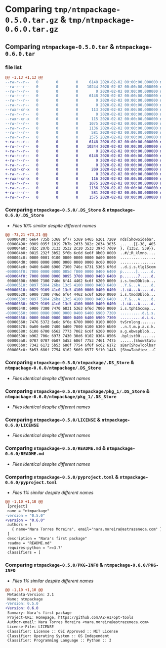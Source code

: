 # Comparing `tmp/ntmpackage-0.5.0.tar.gz` & `tmp/ntmpackage-0.6.0.tar.gz`

## Comparing `ntmpackage-0.5.0.tar` & `ntmpackage-0.6.0.tar`

### file list

```diff
@@ -1,13 +1,13 @@
--rw-r--r--   0        0        0     6148 2020-02-02 00:00:00.000000 ntmpackage-0.5.0/.DS_Store
--rw-r--r--   0        0        0    10244 2020-02-02 00:00:00.000000 ntmpackage-0.5.0/ntmpackage/.DS_Store
--rw-r--r--   0        0        0        0 2020-02-02 00:00:00.000000 ntmpackage-0.5.0/ntmpackage/__init__.py
--rw-r--r--   0        0        0     6148 2020-02-02 00:00:00.000000 ntmpackage-0.5.0/ntmpackage/pkg_1/.DS_Store
--rw-r--r--   0        0        0        0 2020-02-02 00:00:00.000000 ntmpackage-0.5.0/ntmpackage/pkg_1/__init__.py
--rw-r--r--   0        0        0        0 2020-02-02 00:00:00.000000 ntmpackage-0.5.0/ntmpackage/pkg_1/opt_fwk/__init__.py
--rwxr-xr-x   0        0        0      113 2020-02-02 00:00:00.000000 ntmpackage-0.5.0/ntmpackage/pkg_1/opt_fwk/main1.py
--rw-r--r--   0        0        0        0 2020-02-02 00:00:00.000000 ntmpackage-0.5.0/ntmpackage/pkg_2/__init__.py
--rwxr-xr-x   0        0        0      115 2020-02-02 00:00:00.000000 ntmpackage-0.5.0/ntmpackage/pkg_2/main2.py
--rw-r--r--   0        0        0     1075 2020-02-02 00:00:00.000000 ntmpackage-0.5.0/LICENSE
--rw-r--r--   0        0        0     1136 2020-02-02 00:00:00.000000 ntmpackage-0.5.0/README.md
--rw-r--r--   0        0        0      581 2020-02-02 00:00:00.000000 ntmpackage-0.5.0/pyproject.toml
--rw-r--r--   0        0        0     1575 2020-02-02 00:00:00.000000 ntmpackage-0.5.0/PKG-INFO
+-rw-r--r--   0        0        0     6148 2020-02-02 00:00:00.000000 ntmpackage-0.6.0/.DS_Store
+-rw-r--r--   0        0        0    10244 2020-02-02 00:00:00.000000 ntmpackage-0.6.0/ntmpackage/.DS_Store
+-rw-r--r--   0        0        0        0 2020-02-02 00:00:00.000000 ntmpackage-0.6.0/ntmpackage/__init__.py
+-rw-r--r--   0        0        0     6148 2020-02-02 00:00:00.000000 ntmpackage-0.6.0/ntmpackage/pkg_1/.DS_Store
+-rw-r--r--   0        0        0        0 2020-02-02 00:00:00.000000 ntmpackage-0.6.0/ntmpackage/pkg_1/__init__.py
+-rw-r--r--   0        0        0        0 2020-02-02 00:00:00.000000 ntmpackage-0.6.0/ntmpackage/pkg_1/opt_fwk/__init__.py
+-rwxr-xr-x   0        0        0      209 2020-02-02 00:00:00.000000 ntmpackage-0.6.0/ntmpackage/pkg_1/opt_fwk/main1.py
+-rw-r--r--   0        0        0        0 2020-02-02 00:00:00.000000 ntmpackage-0.6.0/ntmpackage/pkg_2/__init__.py
+-rwxr-xr-x   0        0        0      116 2020-02-02 00:00:00.000000 ntmpackage-0.6.0/ntmpackage/pkg_2/main2.py
+-rw-r--r--   0        0        0     1075 2020-02-02 00:00:00.000000 ntmpackage-0.6.0/LICENSE
+-rw-r--r--   0        0        0     1136 2020-02-02 00:00:00.000000 ntmpackage-0.6.0/README.md
+-rw-r--r--   0        0        0      581 2020-02-02 00:00:00.000000 ntmpackage-0.6.0/pyproject.toml
+-rw-r--r--   0        0        0     1575 2020-02-02 00:00:00.000000 ntmpackage-0.6.0/PKG-INFO
```

### Comparing `ntmpackage-0.5.0/.DS_Store` & `ntmpackage-0.6.0/.DS_Store`

 * *Files 10% similar despite different names*

```diff
@@ -73,21 +73,21 @@
 00000480: 6e64 735b 5368 6f77 5369 6465 6261 7209  nds[ShowSidebar.
 00000490: 0909 095f 1019 7b7b 2d33 382c 2034 3035  ..._..{{-38, 405
 000004a0: 7d2c 207b 3133 3532 2c20 3533 397d 7d09  }, {1352, 539}}.
 000004b0: 0815 232f 3b52 5f6b 6c6d 6e6f 8b00 0000  ..#/;R_klmno....
 000004c0: 0000 0001 0100 0000 0000 0000 0d00 0000  ................
 000004d0: 0000 0000 0000 0000 0000 0000 8c00 0000  ................
 000004e0: 0400 6400 6900 7300 746c 6731 5363 6f6d  ..d.i.s.tlg1Scom
-000004f0: 7000 0000 0000 005d f800 0000 0400 6400  p......]......d.
+000004f0: 7000 0000 0000 0095 3700 0000 0400 6400  p.......7.....d.
 00000500: 6900 7300 746d 6f44 4462 6c6f 6200 0000  i.s.tmoDDblob...
-00000510: 0897 5904 26ba 13c5 4100 0000 0400 6400  ..Y.&...A.....d.
+00000510: 0829 9169 41c0 13c5 4100 0000 0400 6400  .).iA...A.....d.
 00000520: 6900 7300 746d 6f64 4462 6c6f 6200 0000  i.s.tmodDblob...
-00000530: 0897 5904 26ba 13c5 4100 0000 0400 6400  ..Y.&...A.....d.
+00000530: 0829 9169 41c0 13c5 4100 0000 0400 6400  .).iA...A.....d.
 00000540: 6900 7300 7470 6831 5363 6f6d 7000 0000  i.s.tph1Scomp...
-00000550: 0000 0080 0000 0000 0400 6400 6900 7300  ..........d.i.s.
+00000550: 0000 00d0 0000 0000 0400 6400 6900 7300  ..........d.i.s.
 00000560: 7476 5372 6e6c 6f6e 6700 0000 0100 0000  tvSrnlong.......
 00000570: 0a00 6e00 7400 6d00 7000 6100 6300 6b00  ..n.t.m.p.a.c.k.
 00000580: 6100 6700 6562 7773 7062 6c6f 6200 0000  a.g.ebwspblob...
 00000590: b962 706c 6973 7430 30d6 0102 0304 0506  .bplist00.......
 000005a0: 0707 0707 0b07 5d53 686f 7753 7461 7475  ......]ShowStatu
 000005b0: 7342 6172 5b53 686f 7754 6f6f 6c62 6172  sBar[ShowToolbar
 000005c0: 5b53 686f 7754 6162 5669 6577 5f10 1443  [ShowTabView_..C
```

### Comparing `ntmpackage-0.5.0/ntmpackage/.DS_Store` & `ntmpackage-0.6.0/ntmpackage/.DS_Store`

 * *Files identical despite different names*

### Comparing `ntmpackage-0.5.0/ntmpackage/pkg_1/.DS_Store` & `ntmpackage-0.6.0/ntmpackage/pkg_1/.DS_Store`

 * *Files identical despite different names*

### Comparing `ntmpackage-0.5.0/LICENSE` & `ntmpackage-0.6.0/LICENSE`

 * *Files identical despite different names*

### Comparing `ntmpackage-0.5.0/README.md` & `ntmpackage-0.6.0/README.md`

 * *Files identical despite different names*

### Comparing `ntmpackage-0.5.0/pyproject.toml` & `ntmpackage-0.6.0/pyproject.toml`

 * *Files 1% similar despite different names*

```diff
@@ -1,10 +1,10 @@
 [project]
 name = "ntmpackage"
-version = "0.5.0"
+version = "0.6.0"
 authors = [
   { name="Nara Torres Moreira", email="nara.moreira@astrazeneca.com" },
 ]
 description = "Nara's first package"
 readme = "README.md"
 requires-python = ">=3.7"
 classifiers = [
```

### Comparing `ntmpackage-0.5.0/PKG-INFO` & `ntmpackage-0.6.0/PKG-INFO`

 * *Files 1% similar despite different names*

```diff
@@ -1,10 +1,10 @@
 Metadata-Version: 2.1
 Name: ntmpackage
-Version: 0.5.0
+Version: 0.6.0
 Summary: Nara's first package
 Project-URL: Homepage, https://github.com/AZ-AI/opt-tools
 Author-email: Nara Torres Moreira <nara.moreira@astrazeneca.com>
 License-File: LICENSE
 Classifier: License :: OSI Approved :: MIT License
 Classifier: Operating System :: OS Independent
 Classifier: Programming Language :: Python :: 3
```

